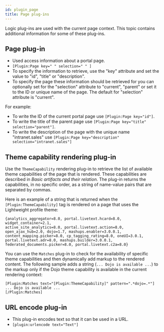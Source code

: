 ```yaml
---
id: plugin_page
title: Page plug-ins
---
```





Logic plug-ins are used with the current page context. This topic contains additional information for some of these plug-ins.

## Page plug-in

-   Used access information about a portal page.
-   `[Plugin:Page key=" " selection=" " ]`
-   To specify the information to retrieve, use the "key" attribute and set the value to "id", "title" or "description".
-   To specify the page these information should be retrieved for you can optionally set for the "selection" attribute to "current", "parent" or set it to the ID or unique name of the page. The default for "selection" attribute is "current".

For example:

-   To write the ID of the current portal page use `[Plugin:Page key="id"]`.
-   To write the title of the parent page use `[Plugin:Page key="title" selection="parent"]`.
-   To write the description of the page with the unique name "intranet.sales" use `[Plugin:Page key="description" selection="intranet.sales"]`

## Theme capability rendering plug-in

Use the `ThemeCapability` rendering plug-in to retrieve the list of available theme capabilities of the page that is rendered. These capabilities are described in *Basic artifacts and their relation.* The plug-in returns the capabilities, in no specific order, as a string of name-value pairs that are separated by commas.

Here is an example of a string that is returned when the `[Plugin:ThemeCapability]` tag is rendered on a page that uses the Lightweight profile theme:

```
{analytics_aggregator=8.0, portal.livetext.hcard=8.0, widget_container=2.1, 
active_site_analytics=8.0, portal.livetext.action=8.0, 
open_ajax_hub=2.0, dojo=1.7, mashups.enabler=3.0.0.1, 
content_mapping.picker=8.0, cp_tagging_rating=8.0, oneUI=3.0.1, 
portal.livetext.adr=8.0, mashups.builder=3.0.0.1, 
federated_documents.picker=8.0, portal.livetext.c2a=8.0}
```

You can use the `Matches` plug-in to check for the availability of specific theme capabilities and then dynamically add markup to the rendered content. The following sample adds a string \(`... Dojo is available ...`\) to the markup only if the Dojo theme capability is available in the current rendering context:

```
[Plugin:Matches text="[Plugin:ThemeCapability]" pattern=".*dojo=.*"] 
... Dojo is available ...
[/Plugin:Matches]
```

## URL encode plug-in

-   This plug-in encodes text so that it can be used in a URL.
-   `[plugin:urlencode text="Text"]`

